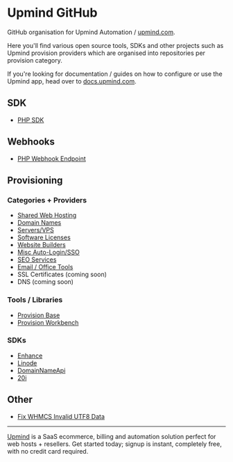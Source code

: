 # Upmind GitHub

GitHub organisation for Upmind Automation / [upmind.com](https://upmind.com).

Here you'll find various open source tools, SDKs and other projects such as Upmind provision providers which are organised into repositories per provision category.

If you're looking for documentation / guides on how to configure or use the Upmind app, head over to [docs.upmind.com](https://docs.upmind.com/).

## SDK

- [PHP SDK](https://github.com/upmind/sdk-php)

## Webhooks

- [PHP Webhook Endpoint](https://github.com/upmind/webhook-endpoint)

## Provisioning

### Categories + Providers

- [Shared Web Hosting](https://github.com/upmind/provision-provider-shared-hosting#readme)
- [Domain Names](https://github.com/upmind/provision-provider-domain-names#readme)
- [Servers/VPS](https://github.com/upmind/provision-provider-servers#readme)
- [Software Licenses](https://github.com/upmind/provision-provider-software-licenses#readme)
- [Website Builders](https://github.com/upmind/provision-provider-website-builders#readme)
- [Misc Auto-Login/SSO](https://github.com/upmind/provision-provider-auto-login#readme)
- [SEO Services](https://github.com/upmind/provision-provider-seo#readme)
- [Email / Office Tools](https://github.com/upmind/provision-provider-office-tools#readme)
- SSL Certificates (coming soon)
- DNS (coming soon)

### Tools / Libraries

- [Provision Base](https://github.com/upmind/provision-provider-base#readme)
- [Provision Workbench](https://github.com/upmind/provision-workbench#readme)

### SDKs

- [Enhance](https://github.com/upmind/enhance-sdk-php)
- [Linode](https://github.com/upmind/linode-api-php)
- [DomainNameApi](https://github.com/upmind/domainnameapi-sdk-php)
- [20i](https://github.com/upmind/20i-php-sdk)

## Other

- [Fix WHMCS Invalid UTF8 Data](https://gist.github.com/uphlewis/672a7598c25049556d6e919608a35d38)

---

[Upmind](https://upmind.com/start) is a SaaS ecommerce, billing and automation solution perfect for web hosts + resellers. Get started today; signup is instant, completely free, with no credit card required.
